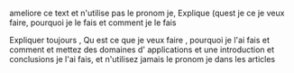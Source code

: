 ameliore ce text et n'utilise pas le pronom je,
Explique (quest je ce je veux faire,
pourquoi je le fais et comment je le fais

Expliquer toujours , Qu est ce que je veux faire , pourquoi je l'ai fais et comment et mettez des domaines d'
applications et une introduction et conclusions je l'ai fais, et n'utilisez jamais le pronom je dans les articles